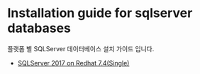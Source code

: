 # Installation guide for sqlserver databases

플랫폼 별 SQLServer 데이터베이스 설치 가이드 입니다. 

* [SQLServer 2017 on Redhat 7.4(Single)](2017-single-on-redhat7.4.md)